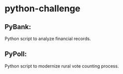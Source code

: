 # python-challenge

## PyBank: ##  
  Python script to analyze financial records.
## PyPoll: ##  
  Python script to modernize rural vote counting process. 
     
